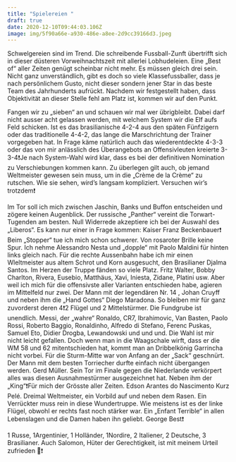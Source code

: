```yaml
---
title: "Spielereien "
draft: true
date: 2020-12-10T09:44:03.106Z
image: img/5f90a66e-a930-486e-a8ee-2d9cc39166d3.jpeg
---
```

Schwelgereien sind im Trend. Die schreibende Fussball-Zunft übertrifft sich in dieser düsteren Vorweihnachtszeit mit allerlei Lobhudeleien. Eine „Best of“ aller Zeiten genügt scheinbar nicht mehr. Es müssen gleich drei sein. Nicht ganz unverständlich,  gibt es doch so viele Klassefussballer, dass je nach persönlichem Gusto, nicht dieser sondern jener Star in das beste Team des Jahrhunderts aufrückt. Nachdem wir festgestellt haben, dass Objektivität an dieser Stelle fehl am Platz ist, kommen wir auf den Punkt.

Fangen wir zu „sieben“ an und schauen wir mal wer übrigbleibt. Dabei darf nicht ausser acht gelassen werden, mit welchem System wir die Elf aufs Feld schicken. Ist es das brasilianische 4-2-4 aus den späten Fünfzigern oder das traditionelle 4-4-2, das lange die Marschrichtung der Trainer vorgegeben hat. In Frage käme natürlich auch das wiederentdeckte 4-3-3 oder das von mir anlässlich des Überangebots an Offensivleuten kreierte 3-3-4❗️Je nach System-Wahl wird klar, dass es bei der definitiven Nomination zu Verschiebungen kommen kann. Zu überlegen gilt auch, ob jemand Weltmeister gewesen sein muss, um in die „Crème de la Crème“ zu rutschen. Wie sie sehen, wird’s langsam kompliziert. Versuchen wir’s trotzdem❗️

Im Tor soll ich mich zwischen Jaschin, Banks und Buffon entscheiden und zögere keinen Augenblick. Der russische „Panther“ vereint die Torwart-Tugenden am besten. Null Widerrede akzeptiere ich bei der Auswahl des „Liberos“. Es kann nur einer in Frage kommen: Kaiser Franz Beckenbauer❗️ Beim „Stopper“ tue ich mich schon schwerer. Von rosaroter Brille keine Spur.  Ich nehme Alessandro Nesta und „dopple“ mit Paolo Maldini für hinten links gleich nach. Für die rechte Aussenbahn habe ich mir einen Wleltmeister aus altem Schrot und Korn ausgesucht, den Brasilianer Djalma Santos. Im Herzen der Truppe fänden so viele Platz. Fritz Walter, Bobby Charlton, Rivera, Eusebio, Matthäus, Xavi, Iniesta, Zidane, Platini usw. Aber weil ich mich für die offensivste aller Varianten entschieden habe, agieren im Mittelfeld nur zwei. Der Mann mit der legendären Nr. 14 , Johan Cruyff und neben ihm die „Hand Gottes“ Diego Maradona. So bleiben mir für ganz zuvorderst deren 4❗️2 Flügel und 2 Mittelstürmer. Die Fundgrube ist unendlich. Messi, der „wahre“ Ronaldo, CR7, Ibrahimovic, Van Basten, Paolo Rossi, Roberto Baggio, Ronaldinho, Alfredo di Stefano, Ferenc Puskas, Samuel Eto, Didier Drogba, Lewandowski und und und. Die Wahl ist mir nicht leicht gefallen. Doch wenn man in die Waagschale wirft, dass er die WM 58 und 62 mitentschieden hat, kommt man an Dribbelkönig Garrincha nicht vorbei. Für die Sturm-Mitte war von Anfang an der „Sack“ geschnürt. Der Mann mit dem besten Torriecher durfte einfach nicht übergangen werden. Gerd Müller. Sein Tor im Finale gegen die Niederlande verkörpert alles was diesen Ausnahmestürmer ausgezeichnet hat. Neben ihm der „King“❗️Für mich der Grösste aller Zeiten. Edson Arantes do Nascimento Kurz Pelé. Dreimal Weltmeister, ein Vorbild auf und neben dem Rasen. Ein Verrückter muss rein in diese Wundertruppe. Wie meistens ist es der linke Flügel, obwohl er rechts fast noch stärker war. Ein „Enfant Terrible“ in allen Lebenslagen und die Damen haben ihn geliebt. George Best❗️

1 Russe, 1Argentinier, 1 Holländer, 1Nordire, 2 Italiener, 2 Deutsche, 3 Brasilianer. Auch Salomon, Hüter der Gerechtigkeit, ist mit meinem Urteil zufrieden 🙈❗️